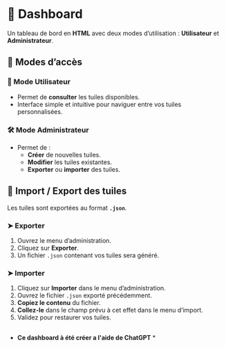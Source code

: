 # 🧭 Dashboard

Un tableau de bord en **HTML** avec deux modes d’utilisation : **Utilisateur** et **Administrateur**.

## 🔐 Modes d’accès

### 👤 Mode Utilisateur
- Permet de **consulter** les tuiles disponibles.  
- Interface simple et intuitive pour naviguer entre vos tuiles personnalisées.

### 🛠️ Mode Administrateur
- Permet de :
  - **Créer** de nouvelles tuiles.  
  - **Modifier** les tuiles existantes.  
  - **Exporter** ou **importer** des tuiles.  

## 🔄 Import / Export des tuiles

Les tuiles sont exportées au format **`.json`**.


### ➤ Exporter
1. Ouvrez le menu d’administration.  
2. Cliquez sur **Exporter**.  
3. Un fichier `.json` contenant vos tuiles sera généré.  

### ➤ Importer
1. Cliquez sur **Importer** dans le menu d’administration.  
2. Ouvrez le fichier `.json` exporté précédemment.  
3. **Copiez le contenu** du fichier.  
4. **Collez-le** dans le champ prévu à cet effet dans le menu d’import.  
5. Validez pour restaurer vos tuiles.


##
* **Ce dashboard à été créer a l'aide de ChatGPT** *
